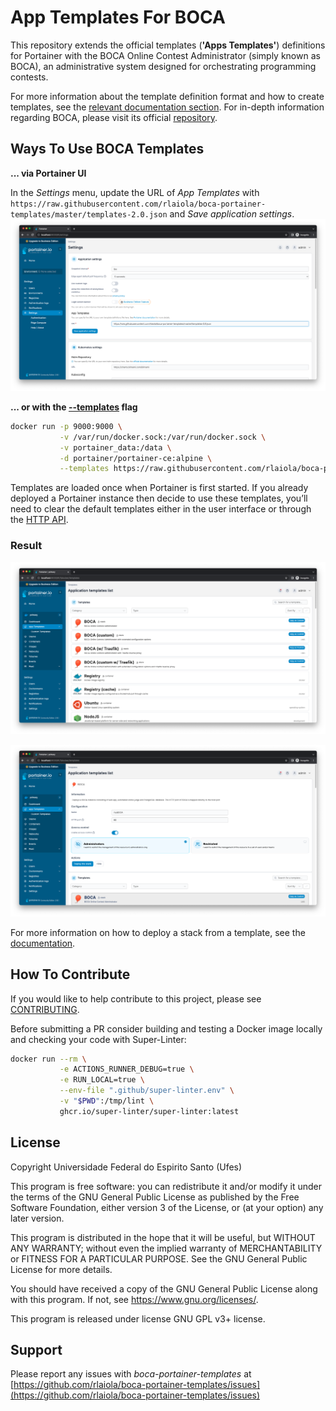 # App Templates For BOCA

This repository extends the official templates (**'Apps Templates'**) definitions for Portainer with the BOCA Online Contest Administrator (simply known as BOCA), an administrative system designed for orchestrating programming contests.

For more information about the template definition format and how to create templates, see the [relevant documentation section](https://docs.portainer.io/user/docker/templates). For in-depth information regarding BOCA, please visit its official [repository](https://github.com/cassiopc/boca).

## Ways To Use BOCA Templates

**... via Portainer UI**

In the _Settings_ menu, update the URL of _App Templates_ with `https://raw.githubusercontent.com/rlaiola/boca-portainer-templates/master/templates-2.0.json` and _Save application settings_.
![Alt text](/images/boca/portainer-ui.png?raw=true "Setting app templates via Portainer UI")

**... or with the [--templates](https://docs.portainer.io/advanced/cli#defining-your-own-app-templates) flag**

```sh
docker run -p 9000:9000 \
           -v /var/run/docker.sock:/var/run/docker.sock \
           -v portainer_data:/data \
           -d portainer/portainer-ce:alpine \
           --templates https://raw.githubusercontent.com/rlaiola/boca-portainer-templates/master/templates-2.0.json
```

Templates are loaded once when Portainer is first started. If you already deployed a Portainer instance then decide to use these templates, you’ll need to clear the default templates either in the user interface or through the [HTTP API](https://app.swaggerhub.com/apis/portainer/portainer-ce/2.19.1).

### Result

![Alt text](/images/boca/app-templates.png?raw=true "Portainer app templates list")

![Alt text](/images/boca/new-stack.png?raw=true "New BOCA stack from template")

For more information on how to deploy a stack from a template, see the [documentation](https://docs.portainer.io/user/docker/templates/deploy-stack).

## How To Contribute

If you would like to help contribute to this project, please see [CONTRIBUTING](https://github.com/rlaiola/boca-portainer-templates/blob/master/CONTRIBUTING.md).

Before submitting a PR consider building and testing a Docker image locally and checking your code with Super-Linter:

  ```sh
  docker run --rm \
             -e ACTIONS_RUNNER_DEBUG=true \
             -e RUN_LOCAL=true \
             --env-file ".github/super-linter.env" \
             -v "$PWD":/tmp/lint \
             ghcr.io/super-linter/super-linter:latest
  ```

## License

Copyright Universidade Federal do Espirito Santo (Ufes)

This program is free software: you can redistribute it and/or modify
it under the terms of the GNU General Public License as published by
the Free Software Foundation, either version 3 of the License, or
(at your option) any later version.

This program is distributed in the hope that it will be useful,
but WITHOUT ANY WARRANTY; without even the implied warranty of
MERCHANTABILITY or FITNESS FOR A PARTICULAR PURPOSE.  See the
GNU General Public License for more details.

You should have received a copy of the GNU General Public License
along with this program.  If not, see <https://www.gnu.org/licenses/>.

This program is released under license GNU GPL v3+ license.

## Support

Please report any issues with _boca-portainer-templates_ at [https://github.com/rlaiola/boca-portainer-templates/issues](https://github.com/rlaiola/boca-portainer-templates/issues)
